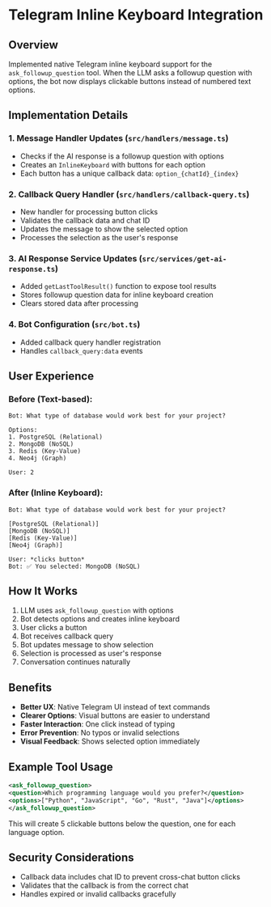 # Telegram Inline Keyboard Integration

## Overview
Implemented native Telegram inline keyboard support for the `ask_followup_question` tool. When the LLM asks a followup question with options, the bot now displays clickable buttons instead of numbered text options.

## Implementation Details

### 1. Message Handler Updates (`src/handlers/message.ts`)
- Checks if the AI response is a followup question with options
- Creates an `InlineKeyboard` with buttons for each option
- Each button has a unique callback data: `option_{chatId}_{index}`

### 2. Callback Query Handler (`src/handlers/callback-query.ts`)
- New handler for processing button clicks
- Validates the callback data and chat ID
- Updates the message to show the selected option
- Processes the selection as the user's response

### 3. AI Response Service Updates (`src/services/get-ai-response.ts`)
- Added `getLastToolResult()` function to expose tool results
- Stores followup question data for inline keyboard creation
- Clears stored data after processing

### 4. Bot Configuration (`src/bot.ts`)
- Added callback query handler registration
- Handles `callback_query:data` events

## User Experience

### Before (Text-based):
```
Bot: What type of database would work best for your project?

Options:
1. PostgreSQL (Relational)
2. MongoDB (NoSQL)
3. Redis (Key-Value)
4. Neo4j (Graph)

User: 2
```

### After (Inline Keyboard):
```
Bot: What type of database would work best for your project?

[PostgreSQL (Relational)]
[MongoDB (NoSQL)]
[Redis (Key-Value)]
[Neo4j (Graph)]

User: *clicks button*
Bot: ✅ You selected: MongoDB (NoSQL)
```

## How It Works

1. LLM uses `ask_followup_question` with options
2. Bot detects options and creates inline keyboard
3. User clicks a button
4. Bot receives callback query
5. Bot updates message to show selection
6. Selection is processed as user's response
7. Conversation continues naturally

## Benefits

- **Better UX**: Native Telegram UI instead of text commands
- **Clearer Options**: Visual buttons are easier to understand
- **Faster Interaction**: One click instead of typing
- **Error Prevention**: No typos or invalid selections
- **Visual Feedback**: Shows selected option immediately

## Example Tool Usage

```xml
<ask_followup_question>
<question>Which programming language would you prefer?</question>
<options>["Python", "JavaScript", "Go", "Rust", "Java"]</options>
</ask_followup_question>
```

This will create 5 clickable buttons below the question, one for each language option.

## Security Considerations

- Callback data includes chat ID to prevent cross-chat button clicks
- Validates that the callback is from the correct chat
- Handles expired or invalid callbacks gracefully
